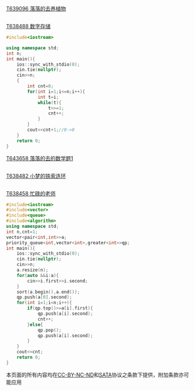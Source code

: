 [T639096 落落的去养植物](https://www.luogu.com.cn/problem/T639096?contestId=271047)

```cpp
```
[T638488 数字存储](https://www.luogu.com.cn/problem/T638488?contestId=271047)

```cpp
#include<iostream>

using namespace std;
int n;
int main(){
	ios::sync_with_stdio(0);
	cin.tie(nullptr);
	cin>>n;
	{
		int cnt=0;
		for(int i=1;i<=n;i++){
			int t=i;
			while(t){
				t>>=1;
				cnt++;
			}
		}
		cout<<cnt+1;//0->0
	}
	return 0;
}
```
[T643658 落落的去的数学题1](https://www.luogu.com.cn/problem/T643658?contestId=271047)

```cpp
```
[T638482 小梦的铁索连环](https://www.luogu.com.cn/problem/T638482?contestId=271047)

```cpp
```
[T638458 忙碌的老师](https://www.luogu.com.cn/problem/T638458?contestId=271047)

```cpp
#include<iostream>
#include<vector>
#include<queue>
#include<algorithm>
using namespace std;
int n,cnt=1;
vector<pair<int,int>>a;
priority_queue<int,vector<int>,greater<int>>qp;
int main(){
	ios::sync_with_stdio(0);
	cin.tie(nullptr);
	cin>>n;
	a.resize(n);
	for(auto &&i:a){
		cin>>i.first>>i.second;
	}
	sort(a.begin(),a.end());
	qp.push(a[0].second);
	for(int i=1;i<n;i++){
		if(qp.top()>=a[i].first){
			qp.push(a[i].second);
			cnt++;
		}else{
			qp.pop();
			qp.push(a[i].second);
		}
	}
	cout<<cnt;
	return 0;
}
```
本页面的所有内容均在[CC-BY-NC-ND](https://creativecommons.org/licenses/by-nc-nd/4.0/)和[SATA](https://github.com/zTrix/sata-license)协议之条款下提供，附加条款亦可能应用